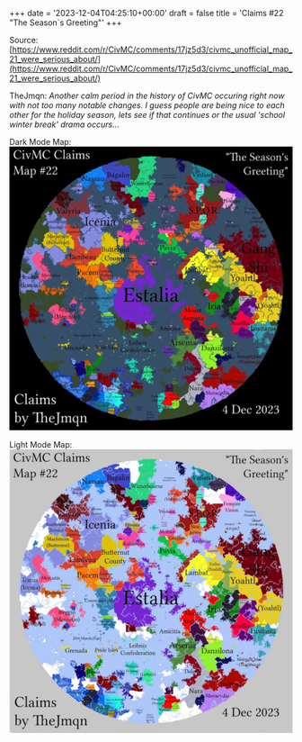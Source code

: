 +++
date = '2023-12-04T04:25:10+00:00'
draft = false
title = 'Claims #22 "The Season`s Greeting"'
+++

Source: [https://www.reddit.com/r/CivMC/comments/17jz5d3/civmc_unofficial_map_21_were_serious_about/](https://www.reddit.com/r/CivMC/comments/17jz5d3/civmc_unofficial_map_21_were_serious_about/)

TheJmqn: *Another calm period in the history of CivMC occuring right now with not too many notable changes. I guess people are being nice to each other for the holiday season, lets see if that continues or the usual 'school winter break' drama occurs...*

Dark Mode Map:
[![Claims #22](https://raw.githubusercontent.com/CivMC-Map-Archive/civmc-map-archive.github.io/refs/heads/main/static/images/CivMC-Claims-22.webp)](https://raw.githubusercontent.com/CivMC-Map-Archive/civmc-map-archive.github.io/refs/heads/main/static/images/CivMC-Claims-22.webp)

Light Mode Map:
[![Claims #22 Light](https://raw.githubusercontent.com/CivMC-Map-Archive/civmc-map-archive.github.io/refs/heads/main/static/images/CivMC-Claims-22-Light.webp)](https://raw.githubusercontent.com/CivMC-Map-Archive/civmc-map-archive.github.io/refs/heads/main/static/images/CivMC-Claims-22-Light.webp)
